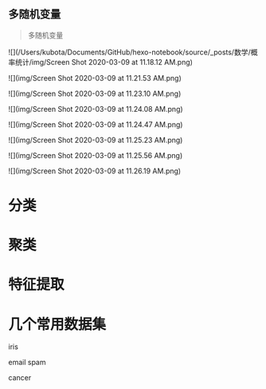 ## 多随机变量

> 多随机变量

![](/Users/kubota/Documents/GitHub/hexo-notebook/source/_posts/数学/概率统计/img/Screen Shot 2020-03-09 at 11.18.12 AM.png)

![](img/Screen Shot 2020-03-09 at 11.21.53 AM.png)



![](img/Screen Shot 2020-03-09 at 11.23.10 AM.png)

![](img/Screen Shot 2020-03-09 at 11.24.08 AM.png)

![](img/Screen Shot 2020-03-09 at 11.24.47 AM.png)

![](img/Screen Shot 2020-03-09 at 11.25.23 AM.png)

![](img/Screen Shot 2020-03-09 at 11.25.56 AM.png)

![](img/Screen Shot 2020-03-09 at 11.26.19 AM.png)







# 分类



# 聚类



# 特征提取





# 几个常用数据集

iris

email spam

cancer

